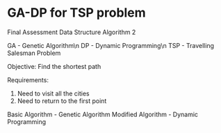 # GA-DP for TSP problem

Final Assessment Data Structure Algorithm 2

GA - Genetic Algorithm\n
DP - Dynamic Programming\n 
TSP - Travelling Salesman Problem

Objective: 
Find the shortest path 

Requirements: 
1. Need to visit all the cities 
2. Need to return to the first point 

Basic Algorithm - Genetic Algorithm 
Modified Algorithm - Dynamic Programming 
